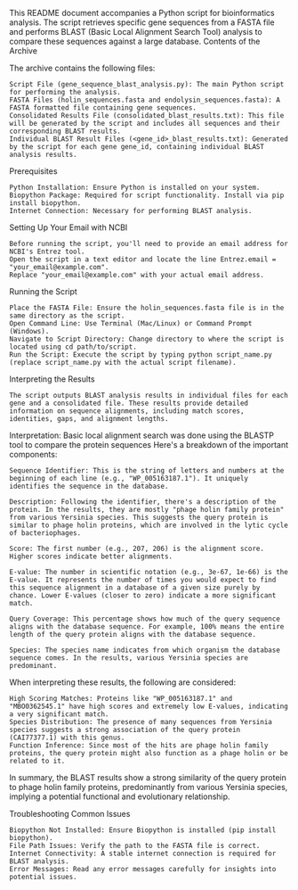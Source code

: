 This README document accompanies a Python script for bioinformatics analysis. The script retrieves specific gene sequences from a FASTA file and performs BLAST (Basic Local Alignment Search Tool) analysis to compare these sequences against a large database.
Contents of the Archive

The archive contains the following files:

    Script File (gene_sequence_blast_analysis.py): The main Python script for performing the analysis.
    FASTA Files (holin_sequences.fasta and endolysin_sequences.fasta): A FASTA formatted file containing gene sequences.
    Consolidated Results File (consolidated_blast_results.txt): This file will be generated by the script and includes all sequences and their corresponding BLAST results.
    Individual BLAST Result Files (<gene_id>_blast_results.txt): Generated by the script for each gene gene_id, containing individual BLAST analysis results.

Prerequisites

    Python Installation: Ensure Python is installed on your system.
    Biopython Package: Required for script functionality. Install via pip install biopython.
    Internet Connection: Necessary for performing BLAST analysis.

Setting Up Your Email with NCBI

    Before running the script, you'll need to provide an email address for NCBI's Entrez tool.
    Open the script in a text editor and locate the line Entrez.email = "your_email@example.com".
    Replace "your_email@example.com" with your actual email address.

Running the Script

    Place the FASTA File: Ensure the holin_sequences.fasta file is in the same directory as the script.
    Open Command Line: Use Terminal (Mac/Linux) or Command Prompt (Windows).
    Navigate to Script Directory: Change directory to where the script is located using cd path/to/script.
    Run the Script: Execute the script by typing python script_name.py (replace script_name.py with the actual script filename).
    
     
Interpreting the Results

    The script outputs BLAST analysis results in individual files for each gene and a consolidated file. These results provide detailed information on sequence alignments, including match scores, identities, gaps, and alignment lengths.
Interpretation: Basic local alignment search was done using the BLASTP tool to compare the protein sequences
Here's a breakdown of the important components:

    Sequence Identifier: This is the string of letters and numbers at the beginning of each line (e.g., "WP_005163187.1"). It uniquely identifies the sequence in the database.

    Description: Following the identifier, there's a description of the protein. In the results, they are mostly "phage holin family protein" from various Yersinia species. This suggests the query protein is similar to phage holin proteins, which are involved in the lytic cycle of bacteriophages.

    Score: The first number (e.g., 207, 206) is the alignment score. Higher scores indicate better alignments.

    E-value: The number in scientific notation (e.g., 3e-67, 1e-66) is the E-value. It represents the number of times you would expect to find this sequence alignment in a database of a given size purely by chance. Lower E-values (closer to zero) indicate a more significant match.

    Query Coverage: This percentage shows how much of the query sequence aligns with the database sequence. For example, 100% means the entire length of the query protein aligns with the database sequence.

    Species: The species name indicates from which organism the database sequence comes. In the results, various Yersinia species are predominant.

When interpreting these results, the following are considered:

    High Scoring Matches: Proteins like "WP_005163187.1" and "MBO0362545.1" have high scores and extremely low E-values, indicating a very significant match.
    Species Distribution: The presence of many sequences from Yersinia species suggests a strong association of the query protein (CAI77377.1) with this genus.
    Function Inference: Since most of the hits are phage holin family proteins, the query protein might also function as a phage holin or be related to it.

In summary, the BLAST results show a strong similarity of the query protein to phage holin family proteins, predominantly from various Yersinia species, implying a potential functional and evolutionary relationship.

Troubleshooting Common Issues

    Biopython Not Installed: Ensure Biopython is installed (pip install biopython).
    File Path Issues: Verify the path to the FASTA file is correct.
    Internet Connectivity: A stable internet connection is required for BLAST analysis.
    Error Messages: Read any error messages carefully for insights into potential issues.
